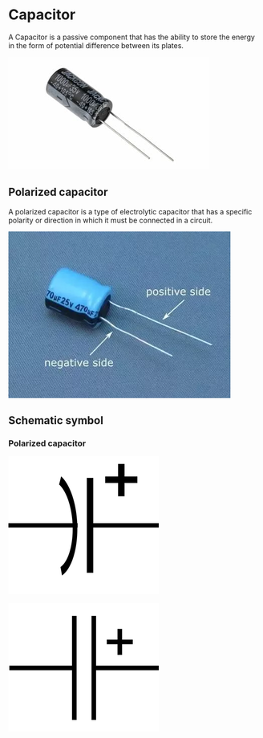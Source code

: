 # Capacitor
A Capacitor is a passive component that has the ability to store the energy in the form of potential difference between its plates.

![capacitor](./assets/capacitor.jpg)

## Polarized capacitor
A polarized capacitor is a type of electrolytic capacitor that has a specific polarity or direction in which it must be connected in a circuit.

![capacitor-polarity](./assets/capacitor-polarity.webp)

## Schematic symbol

### Polarized capacitor
![polarized capacitor symbol](./assets/polarized-capacitor-symbol.png)

![polarized capacitor symbol 2](./assets/polarized-capacitor-symbol-2.png)